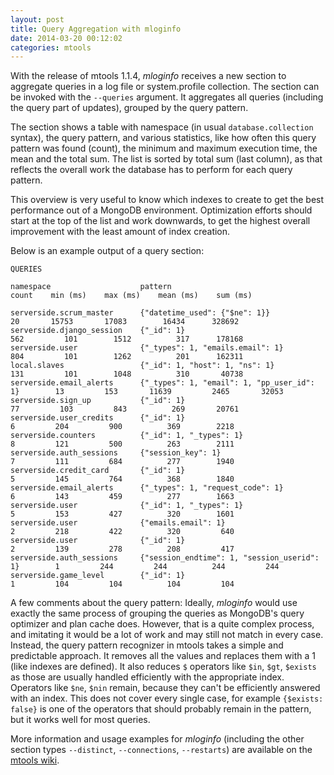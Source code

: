 ```yaml
---
layout: post
title: Query Aggregation with mloginfo
date: 2014-03-20 00:12:02
categories: mtools
---
```


With the release of mtools 1.1.4, _mloginfo_ receives a new section to aggregate queries in a log file or system.profile collection. The section can be invoked with the `--queries` argument. It aggregates all queries (including the query part of updates), grouped by the query pattern. 

The section shows a table with namespace (in usual `database.collection` syntax), the query pattern, and various statistics, like how often this query pattern was found (count), the minimum and maximum execution time, the mean and the total sum. The list is sorted by total sum (last column), as that reflects the overall work the database has to perform for each query pattern. 

This overview is very useful to know which indexes to create to get the best performance out of a MongoDB environment. Optimization efforts should start at the top of the list and work downwards, to get the highest overall improvement with the least amount of index creation.


Below is an example output of a query section:

```
QUERIES

namespace                    pattern                                        count    min (ms)    max (ms)    mean (ms)    sum (ms)

serverside.scrum_master      {"datetime_used": {"$ne": 1}}                     20       15753       17083        16434      328692
serverside.django_session    {"_id": 1}                                       562         101        1512          317      178168
serverside.user              {"_types": 1, "emails.email": 1}                 804         101        1262          201      162311
local.slaves                 {"_id": 1, "host": 1, "ns": 1}                   131         101        1048          310       40738
serverside.email_alerts      {"_types": 1, "email": 1, "pp_user_id": 1}        13         153       11639         2465       32053
serverside.sign_up           {"_id": 1}                                        77         103         843          269       20761
serverside.user_credits      {"_id": 1}                                         6         204         900          369        2218
serverside.counters          {"_id": 1, "_types": 1}                            8         121         500          263        2111
serverside.auth_sessions     {"session_key": 1}                                 7         111         684          277        1940
serverside.credit_card       {"_id": 1}                                         5         145         764          368        1840
serverside.email_alerts      {"_types": 1, "request_code": 1}                   6         143         459          277        1663
serverside.user              {"_id": 1, "_types": 1}                            5         153         427          320        1601
serverside.user              {"emails.email": 1}                                2         218         422          320         640
serverside.user              {"_id": 1}                                         2         139         278          208         417
serverside.auth_sessions     {"session_endtime": 1, "session_userid": 1}        1         244         244          244         244
serverside.game_level        {"_id": 1}                                         1         104         104          104         104
```

A few comments about the query pattern: Ideally, _mloginfo_ would use exactly the same process of grouping the queries as MongoDB's query optimizer and plan cache does. However, that is a quite complex process, and imitating it would be a lot of work and may still not match in every case. Instead, the query pattern recognizer in mtools takes a simple and predictable approach. It removes all the values and replaces them with a 1 (like indexes are defined). It also reduces `$` operators like `$in`, `$gt`, `$exists` as those are usually handled efficiently with the appropriate index. Operators like `$ne`, `$nin` remain, because they can't be efficiently answered with an index. This does not cover every single case, for example `{$exists: false}` is one of the operators that should probably remain in the pattern, but it works well for most queries.

More information and usage examples for _mloginfo_ (including the other section types `--distinct`, `--connections`, `--restarts`) are available on the [mtools wiki](https://github.com/rueckstiess/mtools/wiki/mloginfo).
 


